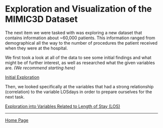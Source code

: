 # Exploration and Visualization of the MIMIC3D Dataset

The next item we were tasked with was exploring a new dataset that contains information about ~60,000 patients. This information ranged from demographical all the way to the number of procedures the patient received when they were at the hospital. 

We first took a look at all of the data to see some initial findings and what might be of further interest, as well as researched what the given variables are. *(We recommend starting here)* 

[Initial Exploration](https://github.com/EvaGostiuk/MAT4376-project-2-team-3/blob/master/MIMIC3D_DataSet/01-Initial.md)

Then, we looked specifically at the variables that had a strong relationship (correlation) to the variable LOSdays in order to prepare ourselves for the next task. 

[Exploration into Variables Related to Length of Stay (LOS)](https://github.com/EvaGostiuk/MAT4376-project-2-team-3/blob/master/MIMIC3D_DataSet/02-LOS_Exploration.md)

---

[Home Page](https://github.com/EvaGostiuk/MAT4376-project-2-team-3/blob/master/README.md)
